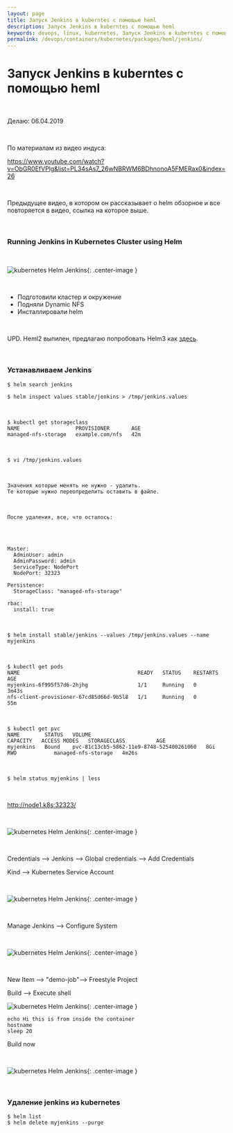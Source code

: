 ```yaml
---
layout: page
title: Запуск Jenkins в kuberntes с помощью heml
description: Запуск Jenkins в kuberntes с помощью heml
keywords: devops, linux, kubernetes, Запуск Jenkins в kuberntes с помощью heml
permalink: /devops/containers/kubernetes/packages/heml/jenkins/
---
```


# Запуск Jenkins в kuberntes с помощью heml

<br/>

Делаю: 06.04.2019

<br/>

По материалам из видео индуса:

https://www.youtube.com/watch?v=ObGR0EfVPlg&list=PL34sAs7_26wNBRWM6BDhnonoA5FMERax0&index=26

<br/>

Предыдущее видео, в котором он рассказывает о helm обзорное и все повторяется в видео, ссылка на которое выше.

<br/>

### Running Jenkins in Kubernetes Cluster using Helm

<br/>

![kubernetes Helm Jenkins](/img/devops/containers/kubernetes/kubeadm/helm/helm-jenkins1.png 'kubernetes Helm Jenkins'){: .center-image }

<br/>

-   Подготовили кластер и окружение
-   Подняли Dynamic NFS
-   Инсталлировали helm

<br/>

UPD. Heml2 выпилен, предлагаю попробовать Helm3 как <a href="/devops/containers/kubernetes/packages/heml/setup/">здесь</a>.

<br/>

### Устанавливаем Jenkins

    $ helm search jenkins

    $ helm inspect values stable/jenkins > /tmp/jenkins.values

<br/>

    $ kubectl get storageclass
    NAME                  PROVISIONER       AGE
    managed-nfs-storage   example.com/nfs   42m

<br/>

    $ vi /tmp/jenkins.values

<br/>

    Значения которые менять не нужно - удалить.
    Те которые нужно переопределить оставить в файле.

<br/>

    После удаления, все, что осталось:

<br/>

```

Master:
  AdminUser: admin
  AdminPassword: admin
  ServiceType: NodePort
  NodePort: 32323

Persistence:
  StorageClass: "managed-nfs-storage"

rbac:
  install: true

```

<br/>

    $ helm install stable/jenkins --values /tmp/jenkins.values --name myjenkins

<br/>

    $ kubectl get pods
    NAME                                      READY   STATUS    RESTARTS   AGE
    myjenkins-6f995f57d6-2hjhg                1/1     Running   0          3m43s
    nfs-client-provisioner-67cd85d66d-9b5l8   1/1     Running   0          55m

<br/>

    $ kubectl get pvc
    NAME        STATUS   VOLUME                                     CAPACITY   ACCESS MODES   STORAGECLASS          AGE
    myjenkins   Bound    pvc-81c13cb5-5862-11e9-8748-525400261060   8Gi        RWO            managed-nfs-storage   4m26s

<br/>

    $ helm status myjenkins | less

<br/>

http://node1.k8s:32323/

<br/>

![kubernetes Helm Jenkins](/img/devops/containers/kubernetes/kubeadm/helm/helm-jenkins2.png 'kubernetes Helm Jenkins'){: .center-image }

<br/>

Credentials --> Jenkins --> Global credentials --> Add Credentials

Kind --> Kubernetes Service Account

<br/>

![kubernetes Helm Jenkins](/img/devops/containers/kubernetes/kubeadm/helm/helm-jenkins3.png 'kubernetes Helm Jenkins'){: .center-image }

<br/>

Manage Jenkins --> Configure System

<br/>

![kubernetes Helm Jenkins](/img/devops/containers/kubernetes/kubeadm/helm/helm-jenkins4.png 'kubernetes Helm Jenkins'){: .center-image }

<br/>

New Item --> "demo-job"--> Freestyle Project

Build --> Execute shell

![kubernetes Helm Jenkins](/img/devops/containers/kubernetes/kubeadm/helm/helm-jenkins5.png 'kubernetes Helm Jenkins'){: .center-image }

```
echo Hi this is from inside the container
hostname
sleep 20
```

Build now

<br/>

![kubernetes Helm Jenkins](/img/devops/containers/kubernetes/kubeadm/helm/helm-jenkins6.png 'kubernetes Helm Jenkins'){: .center-image }

<br/>

### Удаление jenkins из kubernetes

    $ helm list
    $ helm delete myjenkins --purge
